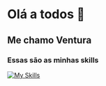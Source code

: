 # Olá a todos 👋
## Me chamo Ventura

### Essas são as minhas skills
[![My Skills](https://skillicons.dev/icons?i=cs,mysql,html,css,git,github,java,spring,bootstrap,react,gamemakerstudio)](https://skillicons.dev)
